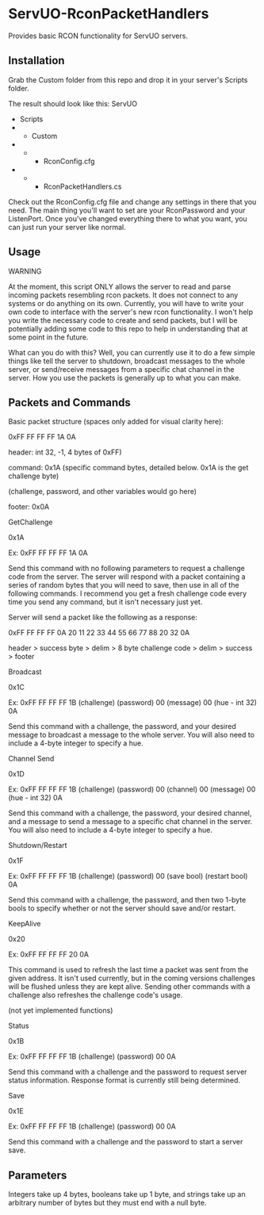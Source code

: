 # ServUO-RconPacketHandlers
Provides basic RCON functionality for ServUO servers.

Installation
-----
Grab the Custom folder from this repo and drop it in your server's Scripts folder.

The result should look like this:
ServUO
- Scripts
- - Custom
- - - RconConfig.cfg
- - - RconPacketHandlers.cs

Check out the RconConfig.cfg file and change any settings in there that you need. The main thing you'll want to set are your RconPassword and your ListenPort. Once you've changed everything there to what you want, you can just run your server like normal.

Usage
-----
WARNING

At the moment, this script ONLY allows the server to read and parse incoming packets resembling rcon packets. It does not connect to any systems or do anything on its own. Currently, you will have to write your own code to interface with the server's new rcon functionality. I won't help you write the necessary code to create and send packets, but I will be potentially adding some code to this repo to help in understanding that at some point in the future.

What can you do with this? Well, you can currently use it to do a few simple things like tell the server to shutdown, broadcast messages to the whole server, or send/receive messages from a specific chat channel in the server. How you use the packets is generally up to what you can make.


Packets and Commands
-----
Basic packet structure (spaces only added for visual clarity here):

0xFF FF FF FF 1A 0A

header: int 32, -1, 4 bytes of 0xFF)

command: 0x1A (specific command bytes, detailed below. 0x1A is the get challenge byte)

(challenge, password, and other variables would go here)

footer: 0x0A

GetChallenge

0x1A

Ex: 0xFF FF FF FF 1A 0A

Send this command with no following parameters to request a challenge code from the server. The server will respond with a packet containing a series of random bytes that you will need to save, then use in all of the following commands. I recommend you get a fresh challenge code every time you send any command, but it isn't necessary just yet.

Server will send a packet like the following as a response:

0xFF FF FF FF 0A 20 11 22 33 44 55 66 77 88 20 32 0A

header > success byte > delim > 8 byte challenge code > delim > success > footer

Broadcast

0x1C

Ex: 0xFF FF FF FF 1B (challenge) (password) 00 (message) 00 (hue - int 32) 0A

Send this command with a challenge, the password, and your desired message to broadcast a message to the whole server. You will also need to include a 4-byte integer to specify a hue.

Channel Send

0x1D

Ex: 0xFF FF FF FF 1B (challenge) (password) 00 (channel) 00 (message) 00 (hue - int 32) 0A

Send this command with a challenge, the password, your desired channel, and a message to send a message to a specific chat channel in the server. You will also need to include a 4-byte integer to specify a hue.

Shutdown/Restart

0x1F

Ex: 0xFF FF FF FF 1B (challenge) (password) 00 (save bool) (restart bool) 0A

Send this command with a challenge, the password, and then two 1-byte bools to specify whether or not the server should save and/or restart.

KeepAlive

0x20

Ex: 0xFF FF FF FF 20 0A

This command is used to refresh the last time a packet was sent from the given address. It isn't used currently, but in the coming versions challenges will be flushed unless they are kept alive. Sending other commands with a challenge also refreshes the challenge code's usage.


(not yet implemented functions)

Status

0x1B

Ex: 0xFF FF FF FF 1B (challenge) (password) 00 0A

Send this command with a challenge and the password to request server status information. Response format is currently still being determined.

Save

0x1E

Ex: 0xFF FF FF FF 1B (challenge) (password) 00 0A

Send this command with a challenge and the password to start a server save.

Parameters
-----
Integers take up 4 bytes, booleans take up 1 byte, and strings take up an arbitrary number of bytes but they must end with a null byte.
